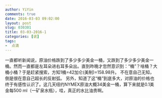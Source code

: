 ```yaml
---
author: YiYin
comments: true
date: 2016-03-03 09:02:00
layout: post
slug: 030301
title: 03-03-2016-1
categories: [说]
tags:
-  点滴
---
```

一直都听新闻说，原油价格跌到了多少多少美金一桶，又跌到了多少多少美金一桶。然而一直都是左耳朵进右耳多朵出。直到昨晚才忽然意识到：“桶”？啥桶？大桶小桶？于是赶紧搜索，方知1桶=42加仑(美制)=158.98升。
不在意自己无知，倒是很在意自己超长的反射弧。
另外，知道了这“桶”到底多大，对原油的价格也终于有感性认识了。这几天纽约NYMEX原油大概34美金一桶，算下来就是0.1美金每500 ml（一矿泉水瓶），哇，真正的水比油贵啊。